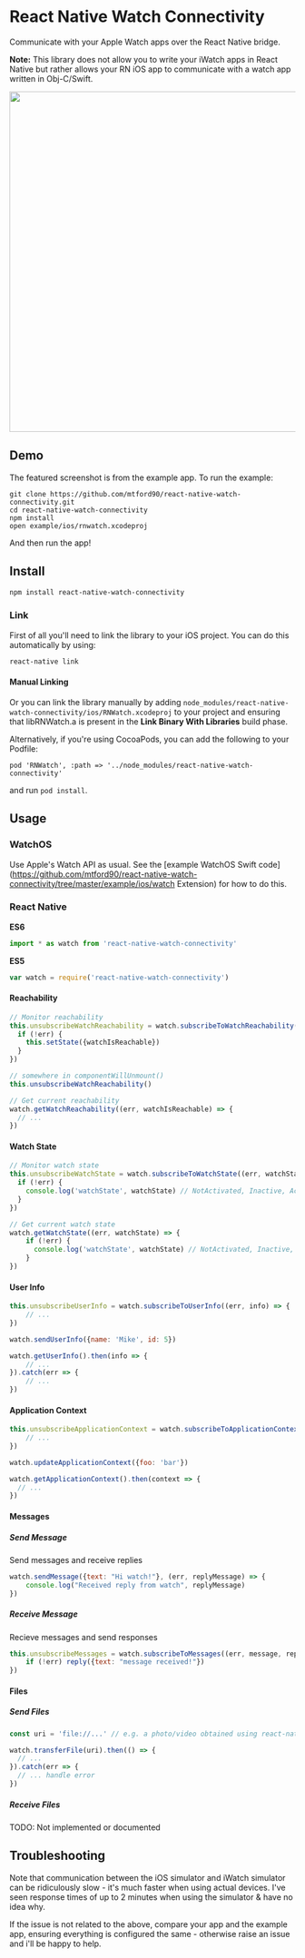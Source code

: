 # React Native Watch Connectivity

Communicate with your Apple Watch apps over the React Native bridge.

**Note:** This library does not allow you to write your iWatch apps in React Native but rather allows your RN iOS app to communicate with a watch app written in Obj-C/Swift.

<img height=600 src="https://github.com/mtford90/react-native-watch-connectivity/blob/06001bb1d15bcdb9607c35d75c7c7ab463c71e86/assets/screenshot.png?raw=true"/>

## Demo

The featured screenshot is from the example app. To run the example:

```
git clone https://github.com/mtford90/react-native-watch-connectivity.git
cd react-native-watch-connectivity
npm install
open example/ios/rnwatch.xcodeproj
```

And then run the app!

## Install

```bash
npm install react-native-watch-connectivity
```

### Link

First of all you'll need to link the library to your iOS project. You can do this automatically by using:

```bash
react-native link
```

#### Manual Linking

Or you can link the library manually by adding  `node_modules/react-native-watch-connectivity/ios/RNWatch.xcodeproj` to your project and ensuring that libRNWatch.a is present in the **Link Binary With Libraries** build phase.

Alternatively, if you're using CocoaPods, you can add the following to your Podfile:

```
pod 'RNWatch', :path => '../node_modules/react-native-watch-connectivity'
```

and run ``pod install``.

## Usage

### WatchOS

Use Apple's Watch API as usual. See the [example WatchOS Swift code](https://github.com/mtford90/react-native-watch-connectivity/tree/master/example/ios/watch Extension) for how to do this.

### React Native

**ES6**

```js
import * as watch from 'react-native-watch-connectivity'
```

**ES5**

```js
var watch = require('react-native-watch-connectivity')
```

#### Reachability

```js
// Monitor reachability
this.unsubscribeWatchReachability = watch.subscribeToWatchReachability((err, watchIsReachable) => {
  if (!err) {
    this.setState({watchIsReachable})
  }
})

// somewhere in componentWillUnmount()
this.unsubscribeWatchReachability()

// Get current reachability
watch.getWatchReachability((err, watchIsReachable) => {
  // ...
})
```

#### Watch State

```js
// Monitor watch state
this.unsubscribeWatchState = watch.subscribeToWatchState((err, watchState) => {
  if (!err) {
    console.log('watchState', watchState) // NotActivated, Inactive, Activated
  }
})

// Get current watch state
watch.getWatchState((err, watchState) => {
    if (!err) {
      console.log('watchState', watchState) // NotActivated, Inactive, Activated
    }
})
```

#### User Info

```js
this.unsubscribeUserInfo = watch.subscribeToUserInfo((err, info) => {
    // ...
})
```

```js
watch.sendUserInfo({name: 'Mike', id: 5})
```

```js
watch.getUserInfo().then(info => {
    // ...
}).catch(err => {
    // ...
})
```

#### Application Context

```js
this.unsubscribeApplicationContext = watch.subscribeToApplicationContext((err, info) => {
    // ...
})

watch.updateApplicationContext({foo: 'bar'})

watch.getApplicationContext().then(context => {
  // ...
})
```

#### Messages

##### Send Message

Send messages and receive replies

```js
watch.sendMessage({text: "Hi watch!"}, (err, replyMessage) => {
    console.log("Received reply from watch", replyMessage)
})
```

##### Receive Message

Recieve messages and send responses

```js
this.unsubscribeMessages = watch.subscribeToMessages((err, message, reply) => {
    if (!err) reply({text: "message received!"})
})
```

#### Files

##### Send Files

```js
const uri = 'file://...' // e.g. a photo/video obtained using react-native-image-picker

watch.transferFile(uri).then(() => {
  // ...
}).catch(err => {
  // ... handle error
})
```

##### Receive Files

TODO: Not implemented or documented

## Troubleshooting

Note that communication between the iOS simulator and iWatch simulator can be ridiculously slow - it's much faster when using actual devices. I've seen response times of up to 2 minutes when using the simulator & have no idea why.

If the issue is not related to the above, compare your app and the example app, ensuring everything is configured the same - otherwise raise an issue and i'll be happy to help.
